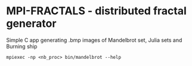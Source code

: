 # MPI-FRACTALS - distributed fractal generator

Simple C app generating .bmp images of Mandelbrot set, Julia sets and Burning ship

```shell
mpiexec -np <nb_proc> bin/mandelbrot --help
```

